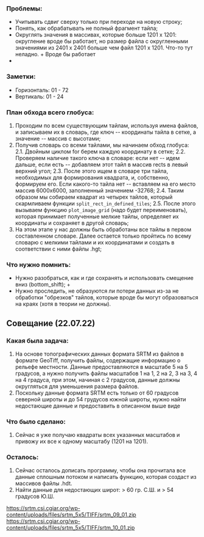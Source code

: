 ### Проблемы:
* Учитывать сдвиг сверху только при переходе на новую строку;
* Понять, как обрабатывать не полный фрагмент тайла;
* Округлять значения в массивах, которые больше 1201 х 1201: округление вроде бы работает, но размер файла с 
округленными значениями из 2401 х 2401 больше чем файл 1201 х 1201. Что-то тут неладно. + Вроде бы работает
* 

### Заметки:
* Горизонталь: 01 - 72
* Вертикаль: 01 - 24

### План обхода всего глобуса:
1. Проходим по всем существующим тайлам, используя имена файлов, и записываем их в словарь, где ключ -- координаты тайла
в сетке, а значение -- массив с высотами;
2. Получив словарь со всеми тайлами, мы начинаем обход глобуса: 
    2.1. Двойным циклом for берем каждую координату в сетке;
    2.2. Проверяем наличие такого ключа в словаре: если нет -- идем дальше, если есть -- добавляем этот тайл в массив 
rects в левый верхний угол;
    2.3. После этого ищем в словаре три тайла, необходимых для формирования квадрата, и, собственно, формируем его. Если
какого-то тайла нет -- вставляем на его место массив 6000х6000, заполненный значением -32768;
    2.4. Таким образом мы собираем квадрат из четырех тайлов, который скармливаем функции `split_rect_in_defined_tiles`;
    2.5. После этого вызываем функцию `plot_image_grid` (надо будет переименовать), которая принимает полученные мелкие
тайлы, определяет их координаты и сохраняет в другой словарь;
3. На этом этапе у нас должны быть обработаны все тайлы в первом составленном словаре. Далее остается только пройтись по
всему словарю с мелкими тайлами и их координатами и создать в соответствии с ними файлы .hgt;

### Что нужно помнить:
* Нужно разобраться, как и где сохранять и использовать смещение вниз (bottom_shift); +
* Нужно проследить, не образуются ли потери данных из-за не обработки "обрезков" тайлов, которые вроде бы могут 
образоваться на краях (хотя в теории не должны).


## Совещание (22.07.22)

### Какая была задача:
1. На основе топографических данных формата SRTM из файлов в формате GeoTiff, получить файлы, содержащие информацию о 
рельефе местности. Данные предоставляются в масштабе 5 на 5 градусов, а нужно получить файлы масштабов 1 на 1, 2 на 2, 
3 на 3, 4 на 4 градуса, при этом, начиная с 2 градусов, данные должны округляться для уменьшения размера файлов. 
2. Поскольку данные формата SRTM есть только от 60 градусов северной широты и до 54 грудусов южной широты, нужно найти
недостающие данные и предоставить в описанном выше виде

### Что было сделано:
1. Сейчас я уже получаю квадраты всех указанных масштабов и привожу их все к одному масштабу (1201 на 1201). 
### Осталось:
1. Сейчас осталось дописать программу, чтобы она прочитала все данные сплошным потоком и написать функцию, которая 
создаст из массивов файлы .hdt. 
2. Найти данные для недостающих широт: > 60 гр. С.Ш. и > 54 градусов Ю.Ш.

https://srtm.csi.cgiar.org/wp-content/uploads/files/srtm_5x5/TIFF/srtm_09_01.zip
https://srtm.csi.cgiar.org/wp-content/uploads/files/srtm_5x5/TIFF/srtm_10_01.zip